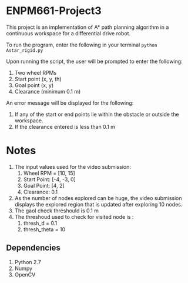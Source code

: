# ENPM661-Project3
This project is an implementation of A* path planning algorithm in a continuous workspace for a differential drive robot. 

To run the program, enter the following in your terminal 
```python Astar_rigid.py```

Upon running the script, the user will be prompted to enter the following:
1. Two wheel RPMs
2. Start point (x, y, th)
3. Goal point (x, y)
4. Clearance (minimum 0.1 m)

An error message will be displayed for the following:
1. If any of the start or end points lie within the obstacle or outside the workspace.
2. If the clearance entered is less than 0.1 m 

# Notes

1. The input values used for the video submission:
	1. Wheel RPM = [10, 15]
	2. Start Point: [-4, -3, 0]
	3. Goal Point: [4, 2]
	4. Clearance: 0.1
2. As the number of nodes explored can be huge, the video submission displays the explored region that is updated after exploring 10 nodes.
3. The gaol check threshould is 0.1 m
4. The threshoud used to check for visited node is : 
	1. thresh_d = 0.1
	2. thresh_theta = 10 

## Dependencies
1. Python 2.7
2. Numpy
3. OpenCV

